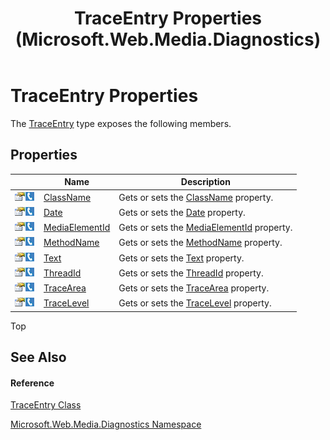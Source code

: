 ﻿---
title: TraceEntry Properties (Microsoft.Web.Media.Diagnostics)
TOCTitle: TraceEntry Properties
ms:assetid: Properties.T:Microsoft.Web.Media.Diagnostics.TraceEntry
ms:mtpsurl: https://msdn.microsoft.com/en-us/library/microsoft.web.media.diagnostics.traceentry_properties(v=VS.90)
ms:contentKeyID: 23961000
ms.date: 05/02/2012
mtps_version: v=VS.90
---

# TraceEntry Properties

The [TraceEntry](traceentry-class-microsoft-web-media-diagnostics_1.md) type exposes the following members.

## Properties

<table>
<thead>
<tr class="header">
<th> </th>
<th>Name</th>
<th>Description</th>
</tr>
</thead>
<tbody>
<tr class="odd">
<td><img src="images/Dd565996.pubproperty(en-us,VS.90).gif" title="Public property" alt="Public property" /><img src="images/Ff728271.slMobile(en-us,VS.90).gif" title="Supported by Silverlight for Windows Phone" alt="Supported by Silverlight for Windows Phone" /></td>
<td><a href="traceentry-classname-property-microsoft-web-media-diagnostics_1.md">ClassName</a></td>
<td>Gets or sets the <a href="traceentry-classname-property-microsoft-web-media-diagnostics_1.md">ClassName</a> property.</td>
</tr>
<tr class="even">
<td><img src="images/Dd565996.pubproperty(en-us,VS.90).gif" title="Public property" alt="Public property" /><img src="images/Ff728271.slMobile(en-us,VS.90).gif" title="Supported by Silverlight for Windows Phone" alt="Supported by Silverlight for Windows Phone" /></td>
<td><a href="traceentry-date-property-microsoft-web-media-diagnostics_1.md">Date</a></td>
<td>Gets or sets the <a href="traceentry-date-property-microsoft-web-media-diagnostics_1.md">Date</a> property.</td>
</tr>
<tr class="odd">
<td><img src="images/Dd565996.pubproperty(en-us,VS.90).gif" title="Public property" alt="Public property" /><img src="images/Ff728271.slMobile(en-us,VS.90).gif" title="Supported by Silverlight for Windows Phone" alt="Supported by Silverlight for Windows Phone" /></td>
<td><a href="traceentry-mediaelementid-property-microsoft-web-media-diagnostics_1.md">MediaElementId</a></td>
<td>Gets or sets the <a href="traceentry-mediaelementid-property-microsoft-web-media-diagnostics_1.md">MediaElementId</a> property.</td>
</tr>
<tr class="even">
<td><img src="images/Dd565996.pubproperty(en-us,VS.90).gif" title="Public property" alt="Public property" /><img src="images/Ff728271.slMobile(en-us,VS.90).gif" title="Supported by Silverlight for Windows Phone" alt="Supported by Silverlight for Windows Phone" /></td>
<td><a href="traceentry-methodname-property-microsoft-web-media-diagnostics_1.md">MethodName</a></td>
<td>Gets or sets the <a href="traceentry-methodname-property-microsoft-web-media-diagnostics_1.md">MethodName</a> property.</td>
</tr>
<tr class="odd">
<td><img src="images/Dd565996.pubproperty(en-us,VS.90).gif" title="Public property" alt="Public property" /><img src="images/Ff728271.slMobile(en-us,VS.90).gif" title="Supported by Silverlight for Windows Phone" alt="Supported by Silverlight for Windows Phone" /></td>
<td><a href="traceentry-text-property-microsoft-web-media-diagnostics_1.md">Text</a></td>
<td>Gets or sets the <a href="traceentry-text-property-microsoft-web-media-diagnostics_1.md">Text</a> property.</td>
</tr>
<tr class="even">
<td><img src="images/Dd565996.pubproperty(en-us,VS.90).gif" title="Public property" alt="Public property" /><img src="images/Ff728271.slMobile(en-us,VS.90).gif" title="Supported by Silverlight for Windows Phone" alt="Supported by Silverlight for Windows Phone" /></td>
<td><a href="traceentry-threadid-property-microsoft-web-media-diagnostics_1.md">ThreadId</a></td>
<td>Gets or sets the <a href="traceentry-threadid-property-microsoft-web-media-diagnostics_1.md">ThreadId</a> property.</td>
</tr>
<tr class="odd">
<td><img src="images/Dd565996.pubproperty(en-us,VS.90).gif" title="Public property" alt="Public property" /><img src="images/Ff728271.slMobile(en-us,VS.90).gif" title="Supported by Silverlight for Windows Phone" alt="Supported by Silverlight for Windows Phone" /></td>
<td><a href="traceentry-tracearea-property-microsoft-web-media-diagnostics_1.md">TraceArea</a></td>
<td>Gets or sets the <a href="traceentry-tracearea-property-microsoft-web-media-diagnostics_1.md">TraceArea</a> property.</td>
</tr>
<tr class="even">
<td><img src="images/Dd565996.pubproperty(en-us,VS.90).gif" title="Public property" alt="Public property" /><img src="images/Ff728271.slMobile(en-us,VS.90).gif" title="Supported by Silverlight for Windows Phone" alt="Supported by Silverlight for Windows Phone" /></td>
<td><a href="traceentry-tracelevel-property-microsoft-web-media-diagnostics_1.md">TraceLevel</a></td>
<td>Gets or sets the <a href="traceentry-tracelevel-property-microsoft-web-media-diagnostics_1.md">TraceLevel</a> property.</td>
</tr>
</tbody>
</table>


Top

## See Also

#### Reference

[TraceEntry Class](traceentry-class-microsoft-web-media-diagnostics_1.md)

[Microsoft.Web.Media.Diagnostics Namespace](microsoft-web-media-diagnostics-namespace_1.md)

